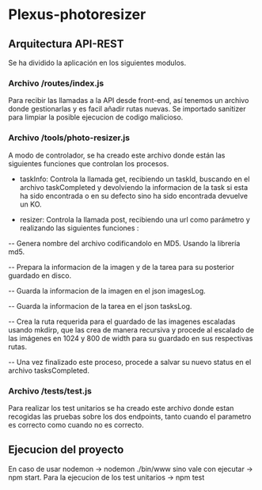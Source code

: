 # Plexus-photoresizer

## Arquitectura API-REST

Se ha dividido la aplicación en los siguientes modulos.

### Archivo /routes/index.js
Para recibir las llamadas a la API desde front-end, así tenemos un archivo donde gestionarlas y es facil añadir rutas nuevas. Se importado sanitizer para limpiar la posible ejecucion de codigo malicioso.

### Archivo /tools/photo-resizer.js
A modo de controlador, se ha creado este archivo donde están las siguientes funciones que controlan los procesos. 

- taskInfo: Controla la llamada get, recibiendo un taskId, buscando en el archivo taskCompleted y devolviendo la informacion de la task si esta ha sido encontrada o en su defecto sino ha sido encontrada devuelve un KO.

- resizer: Controla la llamada post, recibiendo una url como parámetro y realizando las siguientes funciones :

 -- Genera nombre del archivo codificandolo en MD5. Usando la librería md5.
 
 -- Prepara la informacion de la imagen y de la tarea para su posterior guardado en disco.
 
 -- Guarda la informacion de la imagen en el json imagesLog.
 
 -- Guarda la informacion de la tarea en el json tasksLog.
 
 -- Crea la ruta requerida para el guardado de las imagenes escaladas usando mkdirp, que las crea de manera recursiva y procede al escalado de  las imágenes en 1024 y 800 de width para su guardado en sus respectivas rutas.
 
 -- Una vez finalizado este proceso, procede a salvar su nuevo status en el archivo tasksCompleted.
 
 ### Archivo /tests/test.js
 Para realizar los test unitarios se ha creado este archivo donde estan recogidas las pruebas sobre los dos endpoints, tanto cuando el parametro es correcto como cuando no es correcto.
 
 
 ## Ejecucion del proyecto
 
 En caso de usar nodemon -> nodemon ./bin/www sino vale con ejecutar -> npm start.
 Para la ejecucion de los test unitarios -> npm test
 
 





